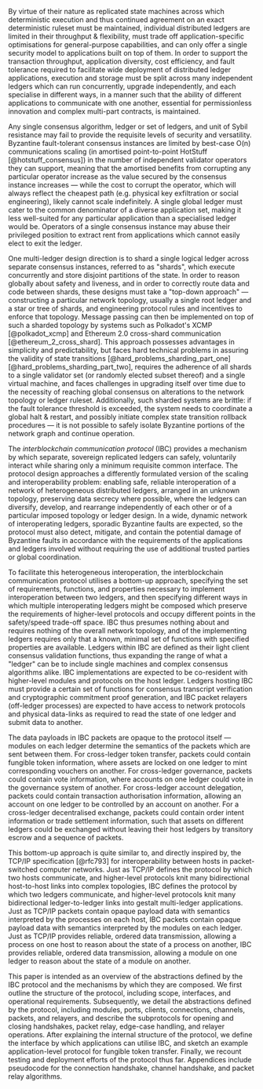 By virtue of their nature as replicated state machines across which deterministic execution and thus continued agreement on an exact deterministic ruleset must be maintained, individual distributed ledgers are limited in their throughput & flexibility, must trade off application-specific optimisations for general-purpose capabilities, and can only offer a single security model to applications built on top of them. In order to support the transaction throughput, application diversity, cost efficiency, and fault tolerance required to facilitate wide deployment of distributed ledger applications, execution and storage must be split across many independent ledgers which can run concurrently, upgrade independently, and each specialise in different ways, in a manner such that the ability of different applications to communicate with one another, essential for permissionless innovation and complex multi-part contracts, is maintained.

Any single consensus algorithm, ledger or set of ledgers, and unit of Sybil resistance may fail to provide the requisite levels of security and versatility. Byzantine fault-tolerant consensus instances are limited by best-case O(n) communications scaling (in amortised point-to-point HotStuff [@hotstuff_consensus]) in the number of independent validator operators they can support, meaning that the amortised benefits from corrupting any particular operator increase as the value secured by the consensus instance increases — while the cost to corrupt the operator, which will always reflect the cheapest path (e.g. physical key exfiltration or social engineering), likely cannot scale indefinitely. A single global ledger must cater to the common denominator of a diverse application set, making it less well-suited for any particular application than a specialised ledger would be. Operators of a single consensus instance may abuse their privileged position to extract rent from applications which cannot easily elect to exit the ledger. 

One multi-ledger design direction is to shard a single logical ledger across separate consensus instances, referred to as "shards", which execute concurrently and store disjoint partitions of the state. In order to reason globally about safety and liveness, and in order to correctly route data and code between shards, these designs must take a "top-down approach" — constructing a particular network topology, usually a single root ledger and a star or tree of shards, and engineering protocol rules and incentives to enforce that topology. Message passing can then be implemented on top of such a sharded topology by systems such as Polkadot's XCMP [@polkadot_xcmp] and Ethereum 2.0 cross-shard communication [@ethereum_2_cross_shard]. This approach possesses advantages in simplicity and predictability, but faces hard technical problems in assuring the validity of state transitions [@hard_problems_sharding_part_one] [@hard_problems_sharding_part_two], requires the adherence of all shards to a single validator set (or randomly elected subset thereof) and a single virtual machine, and faces challenges in upgrading itself over time due to the necessity of reaching global consensus on alterations to the network topology or ledger ruleset. Additionally, such sharded systems are brittle: if the fault tolerance threshold is exceeded, the system needs to coordinate a global halt & restart, and possibly initiate complex state transition rollback procedures — it is not possible to safely isolate Byzantine portions of the network graph and continue operation.

The *interblockchain communication protocol* (IBC) provides a mechanism by which separate, sovereign replicated ledgers can safely, voluntarily interact while sharing only a minimum requisite common interface. The protocol design approaches a differently formulated version of the scaling and interoperability problem: enabling safe, reliable interoperation of a network of heterogeneous distributed ledgers, arranged in an unknown topology, preserving data secrecy where possible, where the ledgers can diversify, develop, and rearrange independently of each other or of a particular imposed topology or ledger design. In a wide, dynamic network of interoperating ledgers, sporadic Byzantine faults are expected, so the protocol must also detect, mitigate, and contain the potential damage of Byzantine faults in accordance with the requirements of the applications and ledgers involved without requiring the use of additional trusted parties or global coordination.

To facilitate this heterogeneous interoperation, the interblockchain communication protocol utilises a bottom-up approach, specifying the set of requirements, functions, and properties necessary to implement interoperation between two ledgers, and then specifying different ways in which multiple interoperating ledgers might be composed which preserve the requirements of higher-level protocols and occupy different points in the safety/speed trade-off space. IBC thus presumes nothing about and requires nothing of the overall network topology, and of the implementing ledgers requires only that a known, minimal set of functions with specified properties are available. Ledgers within IBC are defined as their light client consensus validation functions, thus expanding the range of what a "ledger" can be to include single machines and complex consensus algorithms alike. IBC implementations are expected to be co-resident with higher-level modules and protocols on the host ledger. Ledgers hosting IBC must provide a certain set of functions for consensus transcript verification and cryptographic commitment proof generation, and IBC packet relayers (off-ledger processes) are expected to have access to network protocols and physical data-links as required to read the state of one ledger and submit data to another.

The data payloads in IBC packets are opaque to the protocol itself — modules on each ledger determine the semantics of the packets which are sent between them. For cross-ledger token transfer, packets could contain fungible token information, where assets are locked on one ledger to mint corresponding vouchers on another. For cross-ledger governance, packets could contain vote information, where accounts on one ledger could vote in the governance system of another. For cross-ledger account delegation, packets could contain transaction authorisation information, allowing an account on one ledger to be controlled by an account on another. For a cross-ledger decentralised exchange, packets could contain order intent information or trade settlement information, such that assets on different ledgers could be exchanged without leaving their host ledgers by transitory escrow and a sequence of packets.

This bottom-up approach is quite similar to, and directly inspired by, the TCP/IP specification [@rfc793] for interoperability between hosts in packet-switched computer networks. Just as TCP/IP defines the protocol by which two hosts communicate, and higher-level protocols knit many bidirectional host-to-host links into complex topologies, IBC defines the protocol by which two ledgers communicate, and higher-level protocols knit many bidirectional ledger-to-ledger links into gestalt multi-ledger applications. Just as TCP/IP packets contain opaque payload data with semantics interpreted by the processes on each host, IBC packets contain opaque payload data with semantics interpreted by the modules on each ledger. Just as TCP/IP provides reliable, ordered data transmission, allowing a process on one host to reason about the state of a process on another, IBC provides reliable, ordered data transmission, allowing a module on one ledger to reason about the state of a module on another.

This paper is intended as an overview of the abstractions defined by the IBC protocol and the mechanisms by which they are composed. We first outline the structure of the protocol, including scope, interfaces, and operational requirements. Subsequently, we detail the abstractions defined by the protocol, including modules, ports, clients, connections, channels, packets, and relayers, and describe the subprotocols for opening and closing handshakes, packet relay, edge-case handling, and relayer operations. After explaining the internal structure of the protocol, we define the interface by which applications can utilise IBC, and sketch an example application-level protocol for fungible token transfer. Finally, we recount testing and deployment efforts of the protocol thus far. Appendices include pseudocode for the connection handshake, channel handshake, and packet relay algorithms.
